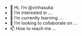 - 👋 Hi, I’m @vinhasuka
- 👀 I’m interested in ...
- 🌱 I’m currently learning ...
- 💞️ I’m looking to collaborate on ...
- 📫 How to reach me ...

<!---
vinhasuka/vinhasuka is a ✨ special ✨ repository because its `README.md` (this file) appears on your GitHub profile.
You can click the Preview link to take a look at your changes.
--->
